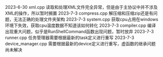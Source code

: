2023-6-30 xml.cpp 读取和处理XML文件完全异常，但是由于主协议中并不涉及XML的操作，所以暂时搁置
2023-7-3 compress.cpp 解压缩和压缩zip还是有问题，无法正确的处理文件夹架构
2023-7-3 system.cpp 获取cpu占用在windows环境下失效，获取cpu温度数据不知道该如何转化
2023-7-3 compiler.cpp 编译出现重大问题，似乎是RunShellCommand函数出现问题，暂时放弃
2023-7-3 runner.cpp 任务管理器需要根据最新的task定义进行重写
2023-7-3 device_manager.cpp 需要根据最新的device定义进行重写，虚函数的继承问题尚未解决